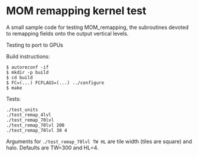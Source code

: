 MOM remapping kernel test
=========================

A small sample code for testing MOM_remapping, the subroutines devoted to
remapping fields onto the output vertical levels.

Testing to port to GPUs

Build instructions:
```
$ autoreconf -if
$ mkdir -p build
$ cd build
$ FC=(...) FCFLAGS=(...) ../configure
$ make
```

Tests:
```
./test_units
./test_remap_4lvl
./test_remap_70lvl
./test_remap_70lvl 200
./test_remap_70lvl 30 4
```

Arguments for `./test_remap_70lvl TW HL` are tile width (tiles are square) and halo. Defaults are TW=300 and HL=4.
